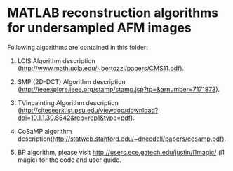 # MATLAB reconstruction algorithms for undersampled AFM images

Following algorithms are contained in this folder:

1. LCIS Algorithm description (http://www.math.ucla.edu/~bertozzi/papers/CMS11.pdf).
 
2. SMP (2D-DCT) Algorithm description (http://ieeexplore.ieee.org/stamp/stamp.jsp?tp=&arnumber=7171873).
 
3. TVinpainting Algorithm description (http://citeseerx.ist.psu.edu/viewdoc/download?doi=10.1.1.30.8542&rep=rep1&type=pdf).
 
4. CoSaMP algorithm description(http://statweb.stanford.edu/~dneedell/papers/cosamp.pdf).
 
5. BP algorithm, please visit http://users.ece.gatech.edu/justin/l1magic/  (l1 magic) for the code and user guide.











